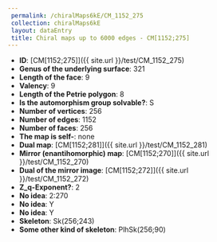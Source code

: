 ```yaml
--- 
 permalink: /chiralMaps6kE/CM_1152_275 
 collection: chiralMaps6kE
 layout: dataEntry
 title: Chiral maps up to 6000 edges - CM[1152;275]
---
```


- **ID**: [CM[1152;275]]({{ site.url }}/test/CM_1152_275)
- **Genus of the underlying surface**: 321
- **Length of the face**: 9
- **Valency**: 9
- **Length of the Petrie polygon**: 8
- **Is the automorphism group solvable?**: S
- **Number of vertices**: 256
- **Number of edges**: 1152
- **Number of faces**: 256
- **The map is self-**: none
- **Dual map**: [CM[1152;281]]({{ site.url }}/test/CM_1152_281)
- **Mirror (enantihomorphic) map**: [CM[1152;270]]({{ site.url }}/test/CM_1152_270)
- **Dual of the mirror image**: [CM[1152;272]]({{ site.url }}/test/CM_1152_272)
- **Z_q-Exponent?**: 2
- **No idea**:  2:270
- **No idea**: Y
- **No idea**: Y
- **Skeleton**: Sk(256;243)
- **Some other kind of skeleton**: PlhSk(256;90)

